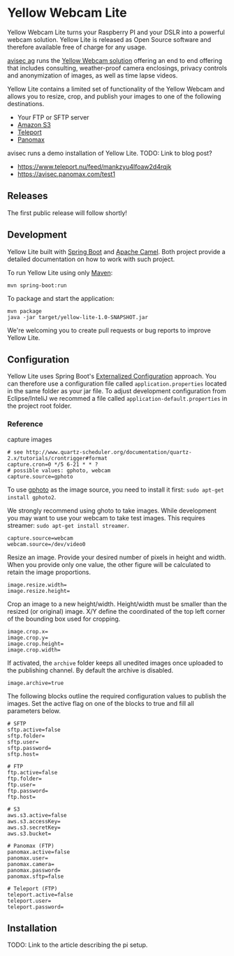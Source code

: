 # Yellow Webcam Lite

Yellow Webcam Lite turns your Raspberry PI and your DSLR into a 
powerful webcam solution. Yellow Lite is released as Open Source software
and therefore available free of charge for any usage.

[avisec ag](https://www.avisec.ch/) runs the [Yellow Webcam solution](https://yellow.webcam/) 
offering an end to end offering that includes consulting, weather-proof 
camera enclosings, privacy controls and anonymization of images, as well as 
time lapse videos.

Yellow Lite contains a limited set of functionality of the Yellow Webcam and 
allows you to resize, crop, and publish your images to one of the following 
destinations.

- Your FTP or SFTP server
- [Amazon S3](https://aws.amazon.com/s3/)
- [Teleport](https://www.teleport.nu)
- [Panomax](https://www.panomax.com/)

avisec runs a demo installation of Yellow Lite. 
TODO: Link to blog post?
- https://www.teleport.nu/feed/mankzyu4lfoaw2d4rqjk
- https://avisec.panomax.com/test1

## Releases

The first public release will follow shortly!

## Development

Yellow Lite built with [Spring Boot](https://projects.spring.io/spring-boot/) 
and [Apache Camel](http://camel.apache.org/). Both project
provide a detailed documentation on how to work with such
project.

To run Yellow Lite using only [Maven](http://maven.apache.org): 

    mvn spring-boot:run

To package and start the application:

    mvn package
    java -jar target/yellow-lite-1.0-SNAPSHOT.jar

We're welcoming you to create pull requests or bug reports to
improve Yellow Lite.

## Configuration

Yellow Lite uses Spring Boot's [Externalized Configuration](https://docs.spring.io/spring-boot/docs/current/reference/html/boot-features-external-config.html) 
approach. You can therefore use a configuration file called 
`application.properties` located in the same folder as your jar 
file. To adjust development configuration from Eclipse/InteliJ
we recommed a file called `application-default.properties` in 
the project root folder.

### Reference

capture images

    # see http://www.quartz-scheduler.org/documentation/quartz-2.x/tutorials/crontrigger#format
    capture.cron=0 */5 6-21 * * ?
    # possible values: gphoto, webcam
    capture.source=gphoto

To use [gphoto](http://www.gphoto.org/) as the image source, you need to install
it first: `sudo apt-get install gphoto2`.

We strongly recommend using ghoto to take images. While development you may
want to use your webcam to take test images. This requires streamer: 
`sudo apt-get install streamer`.

    capture.source=webcam
    webcam.source=/dev/video0

Resize an image. Provide your desired number of pixels in height and width.
When you provide only one value, the other figure will be calculated
to retain the image proportions.

    image.resize.width=
    image.resize.height=

Crop an image to a new height/width. Height/width must be smaller than
the resized (or original) image. X/Y define the coordinated of the
top left corner of the bounding box used for cropping.

    image.crop.x=
    image.crop.y=
    image.crop.height=
    image.crop.width=
    
If activated, the `archive` folder keeps all unedited images once
uploaded to the publishing channel. By default the archive is
disabled.

    image.archive=true

The following blocks outline the required configuration
values to publish the images. Set the active flag on
one of the blocks to true and fill all parameters below.

    # SFTP
    sftp.active=false
    sftp.folder=
    sftp.user=
    sftp.password=
    sftp.host=
    
    # FTP
    ftp.active=false
    ftp.folder=
    ftp.user=
    ftp.password=
    ftp.host=
    
    # S3
    aws.s3.active=false
    aws.s3.accessKey=
    aws.s3.secretKey=
    aws.s3.bucket=
    
    # Panomax (FTP)
    panomax.active=false
    panomax.user=
    panomax.camera=
    panomax.password=
    panomax.sftp=false
    
    # Teleport (FTP)
    teleport.active=false
    teleport.user=
    teleport.password=

## Installation

TODO: Link to the article describing the pi setup.